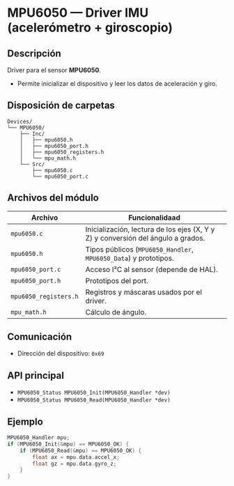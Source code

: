 # MPU6050 — Driver IMU (acelerómetro + giroscopio)

## Descripción
Driver para el sensor **MPU6050**. 
- Permite inicializar el dispositivo y leer los datos de aceleración y giro. 

## Disposición de carpetas
```text
Devices/
└── MPU6050/
    ├── Inc/
    │   ├── mpu6050.h
    │   ├── mpu6050_port.h
    │   ├── mpu6050_registers.h
    │   └── mpu_math.h
    └── Src/
        ├── mpu6050.c
        └── mpu6050_port.c
```

## Archivos del módulo
| Archivo | Funcionalidaad |
|---|---|
| `mpu6050.c` | Inicialización, lectura de los ejes (X, Y y Z) y conversión del ángulo a grados. |
| `mpu6050.h` | Tipos públicos (`MPU6050_Handler`, `MPU6050_Data`) y prototipos. |
| `mpu6050_port.c` | Acceso I²C al sensor (depende de HAL). |
| `mpu6050_port.h` | Prototipos del port. |
| `mpu6050_registers.h` | Registros y máscaras usados por el driver. |
| `mpu_math.h` | Cálculo de ángulo. |

## Comunicación
- Dirección del dispositivo: `0x69`

## API principal
- `MPU6050_Status MPU6050_Init(MPU6050_Handler *dev)`
- `MPU6050_Status MPU6050_Read(MPU6050_Handler *dev)`

## Ejemplo
```c
MPU6050_Handler mpu;
if (MPU6050_Init(&mpu) == MPU6050_OK) {
    if (MPU6050_Read(&mpu) == MPU6050_OK) {
        float ax = mpu.data.accel_x;
        float gz = mpu.data.gyro_z;
    }
}
```
